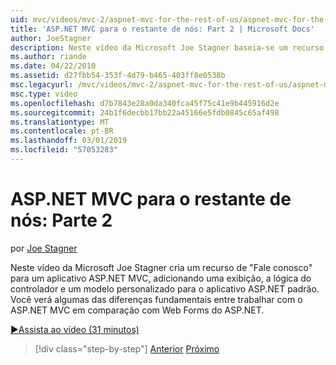 ```yaml
---
uid: mvc/videos/mvc-2/aspnet-mvc-for-the-rest-of-us/aspnet-mvc-for-the-rest-of-us-part-2
title: 'ASP.NET MVC para o restante de nós: Part 2 | Microsoft Docs'
author: JoeStagner
description: Neste vídeo da Microsoft Joe Stagner baseia-se um recurso de "Fale conosco" para um aplicativo ASP.NET MVC, adicionando uma exibição, a lógica do controlador e um modelo personalizado para t...
ms.author: riande
ms.date: 04/22/2010
ms.assetid: d27fbb54-353f-4d79-b465-403ff8e0538b
msc.legacyurl: /mvc/videos/mvc-2/aspnet-mvc-for-the-rest-of-us/aspnet-mvc-for-the-rest-of-us-part-2
msc.type: video
ms.openlocfilehash: d7b7843e28a0da340fca45f75c41e9b445916d2e
ms.sourcegitcommit: 24b1f6decbb17bb22a45166e5fdb0845c65af498
ms.translationtype: MT
ms.contentlocale: pt-BR
ms.lasthandoff: 03/01/2019
ms.locfileid: "57053283"
---
```

<a name="aspnet-mvc-for-the-rest-of-us-part-2"></a>ASP.NET MVC para o restante de nós: Parte 2
====================
por [Joe Stagner](https://github.com/JoeStagner)

Neste vídeo da Microsoft Joe Stagner cria um recurso de "Fale conosco" para um aplicativo ASP.NET MVC, adicionando uma exibição, a lógica do controlador e um modelo personalizado para o aplicativo ASP.NET padrão. Você verá algumas das diferenças fundamentais entre trabalhar com o ASP.NET MVC em comparação com Web Forms do ASP.NET.

[&#9654;Assista ao vídeo (31 minutos)](https://channel9.msdn.com/Blogs/ASP-NET-Site-Videos/aspnet-mvc-for-the-rest-of-us-part-2)

> [!div class="step-by-step"]
> [Anterior](aspnet-mvc-for-the-rest-of-us-part-1.md)
> [Próximo](aspnet-mvc-for-the-rest-of-us-part-3.md)
